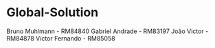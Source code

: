 # Global-Solution

Bruno Muhlmann - RM84840
Gabriel Andrade - RM83197
João Victor - RM84878
Victor Fernando - RM85058
